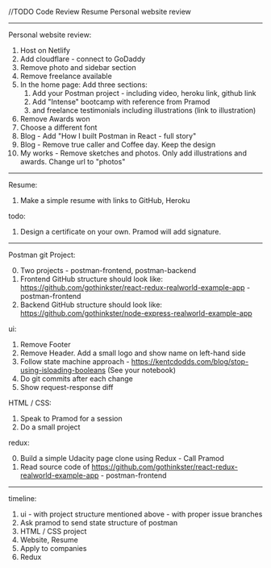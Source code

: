 //TODO
Code Review
Resume
Personal website review
_____________________

Personal website review:
1. Host on Netlify
2. Add cloudflare - connect to GoDaddy
3. Remove photo and sidebar section
4. Remove freelance available
5. In the home page: Add three sections:
    1. Add your Postman project - including video, heroku link, github link
    2. Add "Intense" bootcamp with reference from Pramod
    3. and freelance testimonials including illustrations (link to illustration)
6. Remove Awards won
7. Choose a different font
8. Blog - Add "How I built Postman in React - full story"
9. Blog - Remove true caller and Coffee day. Keep the design
10. My works - Remove sketches and photos. Only add illustrations and awards. Change url to "photos"
_____________________

Resume:
1. Make a simple resume with links to GitHub, Heroku

todo:

1. Design a certificate on your own. Pramod will add signature.


_____________________
Postman git Project:

0. Two projects - postman-frontend, postman-backend
1. Frontend GitHub structure should look like: https://github.com/gothinkster/react-redux-realworld-example-app - postman-frontend
2. Backend GitHub structure should look like: https://github.com/gothinkster/node-express-realworld-example-app


ui:

1. Remove Footer
2. Remove Header. Add a small logo and show name on left-hand side
3. Follow state machine approach - https://kentcdodds.com/blog/stop-using-isloading-booleans (See your notebook)
4. Do git commits after each change
5. Show request-response diff


HTML / CSS:

1. Speak to Pramod for a session
2. Do a small project

redux:

0. Build a simple Udacity page clone using Redux - Call Pramod
1. Read source code of https://github.com/gothinkster/react-redux-realworld-example-app - postman-frontend



______

timeline:

1. ui - with project structure mentioned above - with proper issue branches
2. Ask pramod to send state structure of postman
3. HTML / CSS project
4. Website, Resume
5. Apply to companies
6. Redux

